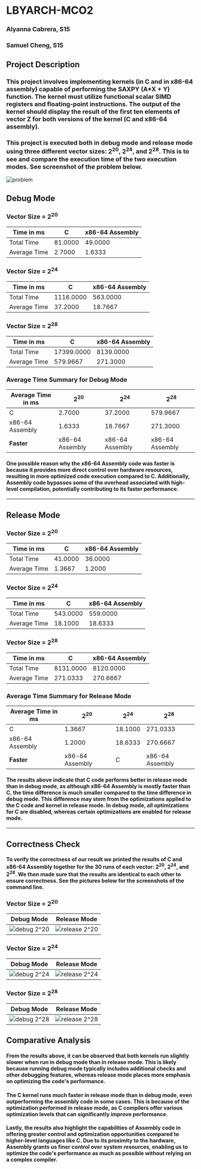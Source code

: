 # LBYARCH-MCO2 
### Alyanna Cabrera, S15 
### Samuel Cheng, S15

## Project Description
### This project involves implementing kernels (in C and in x86-64 assembly) capable of performing the SAXPY (A*X + Y) function. The kernel must utilize functional scalar SIMD registers and floating-point instructions. The output of the kernel should display the result of the first ten elements of vector Z for both versions of the kernel (C and x86-64 assembly).
### This project is executed both in debug mode and release mode using three different vector sizes: 2<sup>20</sup>, 2<sup>24</sup>, and 2<sup>28</sup>. This is to see and compare the execution time of the two execution modes. See screenshot of the problem below.
![problem](screenshots/problem.png)

## Debug Mode

### Vector Size = 2<sup>20</sup>
| Time in ms | C | x86-64 Assembly |
|----------|----------|----------|
| Total Time | 81.0000 | 49.0000 |
| Average Time | 2.7000 | 1.6333 |

### Vector Size = 2<sup>24</sup>
| Time in ms | C | x86-64 Assembly |
|----------|----------|----------|
| Total Time | 1116.0000 | 563.0000 |
| Average Time | 37.2000 | 18.7667 |

### Vector Size = 2<sup>28</sup>
| Time in ms | C | x86-64 Assembly |
|----------|----------|----------|
| Total Time | 17399.0000 | 8139.0000 |
| Average Time | 579.9667 | 271.3000 |

### Average Time Summary for Debug Mode
| Average Time in ms | 2<sup>20</sup> | 2<sup>24</sup> | 2<sup>28</sup> |
|----------|----------|----------|----------|
| C | 2.7000 | 37.2000 | 579.9667 |
| x86-64 Assembly | 1.6333 | 18.7667 | 271.3000 |
| **Faster** | x86-64 Assembly | x86-64 Assembly | x86-64 Assembly |

#### One possible reason why the x86-64 Assembly code was faster is because it provides more direct control over hardware resources, resulting in more optimized code execution compared to C. Additionally, Assembly code bypasses some of the overhead associated with high-level compilation, potentially contributing to its faster performance.

---

## Release Mode

### Vector Size = 2<sup>20</sup>
| Time in ms | C | x86-64 Assembly |
|----------|----------|----------|
| Total Time | 41.0000 | 36.0000 |
| Average Time | 1.3667 | 1.2000 |

### Vector Size = 2<sup>24</sup>
| Time in ms | C | x86-64 Assembly |
|----------|----------|----------|
| Total Time | 543.0000 | 559.0000 |
| Average Time | 18.1000 | 18.6333 |

### Vector Size = 2<sup>28</sup>
| Time in ms | C | x86-64 Assembly |
|----------|----------|----------|
| Total Time | 8131.0000 | 8120.0000 |
| Average Time | 271.0333 | 270.6667 |

### Average Time Summary for Release Mode
| Average Time in ms | 2<sup>20</sup> | 2<sup>24</sup> | 2<sup>28</sup> |
|----------|----------|----------|----------|
| C | 1.3667 | 18.1000 | 271.0333 |
| x86-64 Assembly | 1.2000 | 18.6333 | 270.6667 |
| **Faster** | x86-64 Assembly | C | x86-64 Assembly |

#### The results above indicate that C code performs better in release mode than in debug mode, as although x86-64 Assembly is mostly faster than C, the time difference is much smaller compared to the time difference in debug mode. This difference may stem from the optimizations applied to the C code and kernel in release mode. In debug mode, all optimizations for C are disabled, whereas certain optimizations are enabled for release mode. 

---
## Correctness Check
#### To verify the correctness of our result we printed the results of C and x86-64 Assembly together for the 30 runs of each vector: 2<sup>20</sup>, 2<sup>24</sup>, and 2<sup>28</sup>. We then made sure that the results are identical to each other to ensure correctness. See the pictures below for the screenshots of the command line.

### Vector Size = 2<sup>20</sup> 
| Debug Mode | Release Mode |
|----------|----------|
| ![debug 2^20](screenshots/debug%2020.png) | ![release 2^20](screenshots/release%2020.png) |

### Vector Size = 2<sup>24</sup> 
| Debug Mode | Release Mode |
|----------|----------|
| ![debug 2^24](screenshots/debug%2024.png) | ![release 2^24](screenshots/release%2024.png) |

### Vector Size = 2<sup>28</sup> 
| Debug Mode | Release Mode |
|----------|----------|
| ![debug 2^28](screenshots/debug%2028.png) | ![release 2^28](screenshots/release%2028.png) |

## Comparative Analysis
#### From the results above, it can be observed that both kernels run slightly slower when run in debug mode than in release mode. This is likely because running debug mode typically includes additional checks and other debugging features, whereas release mode places more emphasis on optimizing the code's performance. 

#### The C kernel runs much faster in release mode than in debug mode, even outperforming the assembly code in some cases. This is because of the optimization performed in release mode, as C compilers offer various optimization levels that can significantly improve performance.

#### Lastly, the results also highlight the capabilities of Assembly code in offering greater control and optimization opportunities compared to higher-level languages like C. Due to its proximity to the hardware, Assembly grants us finer control over system resources, enabling us to optimize the code's performance as much as possible without relying on a complex compiler.
